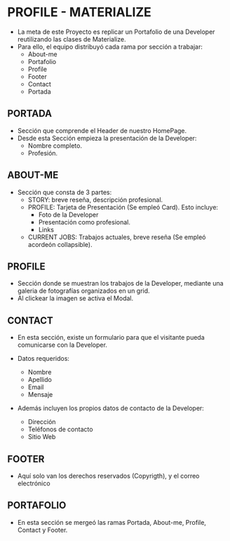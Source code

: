 # PROFILE - MATERIALIZE
- La meta de este Proyecto es replicar un Portafolio de una Developer reutilizando las clases de Materialize.
- Para ello, el equipo distribuyó cada rama por sección a trabajar:
  - About-me
  - Portafolio
  - Profile
  - Footer
  - Contact
  - Portada
 
 ## PORTADA
  - Sección que comprende el Header de nuestro HomePage.
  - Desde esta Sección empieza la presentación de la Developer:
      - Nombre completo.
      - Profesión.
  
 ## ABOUT-ME
 - Sección que consta de 3 partes:
    - STORY: breve reseña, descripción profesional.
    - PROFILE: Tarjeta de Presentación (Se empleó Card). Esto incluye:
        - Foto de la Developer
        - Presentación como profesional.
        - Links
    - CURRENT JOBS: Trabajos actuales, breve reseña (Se empleó acordeón collapsible).
    
 ## PROFILE
 - Sección donde se muestran los trabajos de la Developer, mediante una galeria de fotografías organizados en un grid.
 - Al clickear la imagen se activa el Modal.
 
 ## CONTACT
  - En esta sección, existe un formulario para que el visitante pueda comunicarse con la Developer.
  - Datos requeridos:
      - Nombre
      - Apellido
      - Email
      - Mensaje
      
   - Además incluyen los propios datos de contacto de la Developer:
      * Dirección
      * Teléfonos de contacto
      * Sitio Web
      
  ## FOOTER
  - Aquí solo van los derechos reservados (Copyrigth), y el correo electrónico
 
 
 ## PORTAFOLIO
  - En esta sección se mergeó las ramas Portada, About-me, Profile, Contact y Footer.
  
  
      
   
  
  
 
